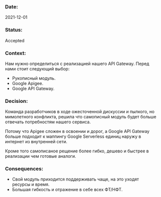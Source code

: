 ### Date:

2021-12-01

### Status:

Accepted

### Context:

Нам нужно определиться с реализацией нашего API Gateway. Перед нами стоит следующий выбор: 

* Рукописный модуль.
* Google Apigee.
* Google API Gateway.

### Decision:

Команда разработчиков в ходе ожесточенной дискуссии и пылкого, но мимолетного конфликта, решила что самописный модуль будет больше отвечать потребностям нашего сервиса. 

Потому что Apigee сложен в освоении и дорог, а Google API Gateway больше подходит к маппингу Google Serverless единиц наружу в интернет из внутренней сети. 

Кроме того самописаное рещение более гибко, дешево и быстрее в реализации чем готовые аналоги.  

### Consequences:

- Свой модуль приходится поддерживать чаще, на это уходят ресурсы и время. 
- Большая гибкость и отражение в себе всех ФТ/НФТ. 